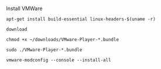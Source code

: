 Install VMWare

	apt-get install build-essential linux-headers-$(uname -r)

	download 

	chmod +x ~/downloads/VMware-Player-*.bundle

	sudo ./VMware-Player-*.bundle

	vmware-modconfig --console --install-all
